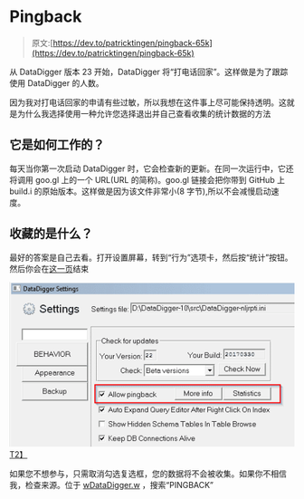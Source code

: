 # Pingback

> 原文:[https://dev.to/patricktingen/pingback-65k](https://dev.to/patricktingen/pingback-65k)

从 DataDigger 版本 23 开始，DataDigger 将“打电话回家”。这样做是为了跟踪使用 DataDigger 的人数。

因为我对打电话回家的申请有些过敏，所以我想在这件事上尽可能保持透明。这就是为什么我选择使用一种允许您选择退出并自己查看收集的统计数据的方法

## 它是如何工作的？

每天当你第一次启动 DataDigger 时，它会检查新的更新。在同一次运行中，它还将调用 goo.gl 上的一个 URL(URL 的简称)。goo.gl 链接会把你带到 GitHub 上 build.i 的原始版本。这样做是因为该文件非常小(8 字节),所以不会减慢启动速度。

## 收藏的是什么？

最好的答案是自己去看。打开设置屏幕，转到“行为”选项卡，然后按“统计”按钮。然后你会在[这一页](https://goo.gl/24deK3+)结束

[![5h61xai](img/e375da4bfa6926364f77fd8ce252fe1a.png)T2】](https://res.cloudinary.com/practicaldev/image/fetch/s--iCXuBlwa--/c_limit%2Cf_auto%2Cfl_progressive%2Cq_auto%2Cw_880/https://datadigger.files.wordpress.com/2017/04/5h61xai.png%3Fw%3D840)

如果您不想参与，只需取消勾选复选框，您的数据将不会被收集。如果你不相信我，检查来源。位于 [wDataDigger.w](https://github.com/patrickTingen/DataDigger/blob/master/wDataDigger.w) ，搜索“PINGBACK”